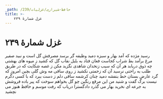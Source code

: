 ```yaml
---
_path: /حافظ-شیرازی/غزلیات/239
title: >-
    غزل شمارهٔ ۲۳۹
---
```

# غزل شمارهٔ ۲۳۹

رسید مژده که آمد بهار و سبزه دمید
وظیفه گر برسد مصرفش گل است و نبید
صفیر مرغ برآمد بط شراب کجاست
فغان فتاد به بلبل نقاب گل که کشید
ز میوه های بهشتی چه ذوق دریابد
هر آن که سیب زنخدان شاهدی نگزید
مکن ز غصه شکایت که در طریق طلب
به راحتی نرسید آن که زحمتی نکشید
ز روی ساقی مه وش گلی بچین امروز
که گرد عارض بستان خط بنفشه دمید
چنان کرشمه ساقی دلم ز دست ببرد
که با کسی دگرم نیست برگ گفت و شنید
من این مرقع رنگین چو گل بخواهم سوخت
که پیر باده فروشش به جرعه ای نخرید
بهار می گذرد دادگسترا دریاب
که رفت موسم و حافظ هنوز می نچشید
